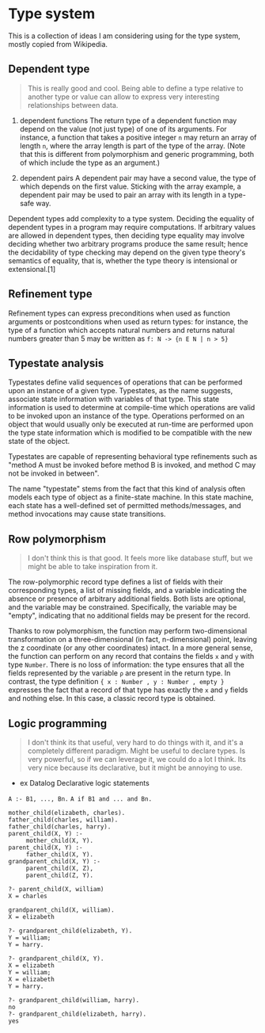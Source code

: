 # Type system
This is a collection of ideas I am considering using for the type system, mostly copied from Wikipedia.

## Dependent type
> This is really good and cool.
> Being able to define a type relative to another type or value can allow to express very interesting relationships between data.


1. dependent functions
The return type of a dependent function may depend on the value (not just type) of one of its arguments. For instance, a function that takes a positive integer `n` may return an array of length `n`, where the array length is part of the type of the array. (Note that this is different from polymorphism and generic programming, both of which include the type as an argument.) 

2. dependent pairs
A dependent pair may have a second value, the type of which depends on the first value. Sticking with the array example, a dependent pair may be used to pair an array with its length in a type-safe way. 

Dependent types add complexity to a type system. Deciding the equality of dependent types in a program may require computations. If arbitrary values are allowed in dependent types, then deciding type equality may involve deciding whether two arbitrary programs produce the same result; hence the decidability of type checking may depend on the given type theory's semantics of equality, that is, whether the type theory is intensional or extensional.[1]


## Refinement type
Refinement types can express preconditions when used as function arguments or postconditions when used as return types: for instance, the type of a function which accepts natural numbers and returns natural numbers greater than 5 may be written as `f: N -> {n E N | n > 5}`


## Typestate analysis
Typestates define valid sequences of operations that can be performed upon an instance of a given type. Typestates, as the name suggests, associate state information with variables of that type. This state information is used to determine at compile-time which operations are valid to be invoked upon an instance of the type. Operations performed on an object that would usually only be executed at run-time are performed upon the type state information which is modified to be compatible with the new state of the object. 

Typestates are capable of representing behavioral type refinements such as "method A must be invoked before method B is invoked, and method C may not be invoked in between".

The name "typestate" stems from the fact that this kind of analysis often models each type of object as a finite-state machine. In this state machine, each state has a well-defined set of permitted methods/messages, and method invocations may cause state transitions.

## Row polymorphism
> I don't think this is that good. It feels more like database stuff, but we might be able to take inspiration from it.

The row-polymorphic record type defines a list of fields with their corresponding types, a list of missing fields, and a variable indicating the absence or presence of arbitrary additional fields. Both lists are optional, and the variable may be constrained. Specifically, the variable may be "empty", indicating that no additional fields may be present for the record. 


Thanks to row polymorphism, the function may perform two-dimensional transformation on a three-dimensional (in fact, n-dimensional) point, leaving the z coordinate (or any other coordinates) intact. In a more general sense, the function can perform on any record that contains the fields `x` and `y` with type `Number`. There is no loss of information: the type ensures that all the fields represented by the variable `ρ` are present in the return type. In contrast, the type definition `{ x : Number , y : Number , empty }` expresses the fact that a record of that type has exactly the `x` and `y` fields and nothing else. In this case, a classic record type is obtained.

## Logic programming 
> I don't think its that useful, very hard to do things with it, and it's a completely different paradigm.
> Might be useful to declare types.
> Is very powerful, so if we can leverage it, we could do a lot I think.
> Its very nice because its declarative, but it might be annoying to use.

- ex Datalog
Declarative logic statements

`A :- B1, ..., Bn.`
`A if B1 and ... and Bn.`

```
mother_child(elizabeth, charles).
father_child(charles, william).
father_child(charles, harry).
parent_child(X, Y) :- 
     mother_child(X, Y).
parent_child(X, Y) :- 
     father_child(X, Y).
grandparent_child(X, Y) :- 
     parent_child(X, Z), 
     parent_child(Z, Y).

?- parent_child(X, william)
X = charles
```

```
grandparent_child(X, william).
X = elizabeth

?- grandparent_child(elizabeth, Y).
Y = william;
Y = harry.

?- grandparent_child(X, Y).
X = elizabeth
Y = william;
X = elizabeth
Y = harry.

?- grandparent_child(william, harry).
no
?- grandparent_child(elizabeth, harry).
yes
```
